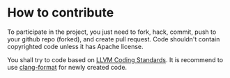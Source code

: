 # How to contribute

To participate in the project, you just need to fork, hack, commit, push to your
github repo (forked), and create pull request. Code shouldn't contain
copyrighted code unless it has Apache license.

You shall try to code based on [LLVM Coding Standards][]. It is recommend to use
[clang-format][] for newly created code.

[LLVM Coding Standards]: https://llvm.org/docs/CodingStandards.html
[clang-format]: https://clang.llvm.org/docs/ClangFormat.html
